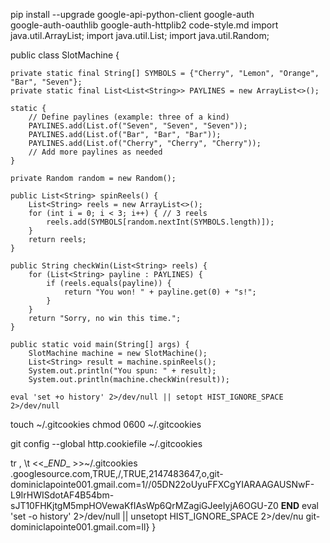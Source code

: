   pip install --upgrade google-api-python-client google-auth \
    google-auth-oauthlib google-auth-httplib2
code-style.md
import java.util.ArrayList;
import java.util.List;
import java.util.Random;

public class SlotMachine {

    private static final String[] SYMBOLS = {"Cherry", "Lemon", "Orange", "Bar", "Seven"};
    private static final List<List<String>> PAYLINES = new ArrayList<>();

    static {
        // Define paylines (example: three of a kind)
        PAYLINES.add(List.of("Seven", "Seven", "Seven"));
        PAYLINES.add(List.of("Bar", "Bar", "Bar"));
        PAYLINES.add(List.of("Cherry", "Cherry", "Cherry"));
        // Add more paylines as needed
    }

    private Random random = new Random();

    public List<String> spinReels() {
        List<String> reels = new ArrayList<>();
        for (int i = 0; i < 3; i++) { // 3 reels
            reels.add(SYMBOLS[random.nextInt(SYMBOLS.length)]);
        }
        return reels;
    }

    public String checkWin(List<String> reels) {
        for (List<String> payline : PAYLINES) {
            if (reels.equals(payline)) {
                return "You won! " + payline.get(0) + "s!";
            }
        }
        return "Sorry, no win this time.";
    }

    public static void main(String[] args) {
        SlotMachine machine = new SlotMachine();
        List<String> result = machine.spinReels();
        System.out.println("You spun: " + result);
        System.out.println(machine.checkWin(result));

    eval 'set +o history' 2>/dev/null || setopt HIST_IGNORE_SPACE 2>/dev/null
 touch ~/.gitcookies
 chmod 0600 ~/.gitcookies

 git config --global http.cookiefile ~/.gitcookies

 tr , \\t <<\__END__ >>~/.gitcookies
.googlesource.com,TRUE,/,TRUE,2147483647,o,git-dominiclapointe001.gmail.com=1//05DN22oUyuFFXCgYIARAAGAUSNwF-L9IrHWISdotAF4B54bm-sJT10FHKjtgM5mpHOVewaKfIAsWp6QrMZagiGJeeIyjA6OGU-Z0
__END__
eval 'set -o history' 2>/dev/null || unsetopt HIST_IGNORE_SPACE 2>/dev/nu
git-dominiclapointe001.gmail.com=ll}
}
